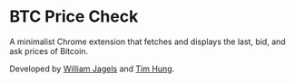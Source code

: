 # BTC Price Check

A minimalist Chrome extension that fetches and displays the last, bid, and ask prices of Bitcoin.

Developed by [William Jagels](https://github.com/wijagels) and [Tim Hung](https://github.com/AvocadosConstant).
